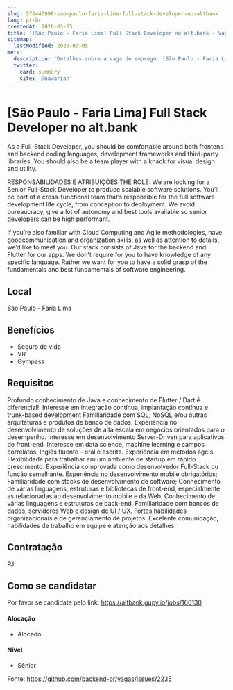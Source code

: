 ```yaml
---
slug: 576440998-sao-paulo-faria-lima-full-stack-developer-no-altbank
lang: pt-br
createdAt: 2020-03-05
title: '[São Paulo - Faria Lima] Full Stack Developer no alt.bank - Vaga de Emprego'
sitemap:
  lastModified: 2020-03-05
meta:
  description: 'Detalhes sobre a vaga de emprego: [São Paulo - Faria Lima] Full Stack Developer no alt.bank'
  twitter:
    card: summary
    site: '@nawarian'
---
```


# [São Paulo - Faria Lima] Full Stack Developer no alt.bank

As a Full-Stack Developer, you should be comfortable around both frontend and backend coding languages, development frameworks and third-party libraries. You should also be a team player with a knack for visual design and utility.

RESPONSABILIDADES E ATRIBUIÇÕES
THE ROLE:
We are looking for a Senior Full-Stack Developer to produce scalable software solutions. You’ll be part of a cross-functional team that’s responsible for the full software development life cycle, from
conception to deployment. We avoid bureaucracy, give a lot of autonomy and best tools available so senior developers can be high performant.

If you’re also familiar with Cloud Computing and Agile methodologies, have goodcommunication and organization skills, as well as attention to details, we’d like to meet you.
Our stack consists of Java for the backend and Flutter for our apps. We don't require for you to have knowledge of any specific language. Rather we want for you to have a solid grasp of the fundamentals and best fundamentals of software engineering.

## Local

São Paulo - Faria Lima

## Benefícios

- Seguro de vida
- VR
- Gympass



## Requisitos
Profundo conhecimento de Java e conhecimento de Flutter / Dart é diferencial!.
Interesse em integração contínua, implantação contínua e trunk-based development
Familiaridade com SQL, NoSQL e/ou outras arquiteturas e produtos de banco de dados.
Experiência no desenvolvimento de soluções de alta escala em negócios orientados para o desempenho.
Interesse em desenvolvimento Server-Driven para aplicativos de front-end.
Interesse em data science, machine learning e campos correlatos.
Inglês fluente - oral e escrita.
Experiência em métodos ágeis.
Flexibilidade para trabalhar em um ambiente de startup em rápido crescimento.
Experiência comprovada como desenvolvedor Full-Stack ou função semelhante.
Experiência no desenvolvimento mobile obrigatórios;
Familiaridade com stacks de desenvolvimento de software;
Conhecimento de várias linguagens, estruturas e bibliotecas de front-end, especialmente as relacionadas ao desenvolvimento mobile e da Web.
Conhecimento de várias linguagens e estruturas de back-end.
Familiaridade com bancos de dados, servidores Web e design de UI / UX.
Fortes habilidades organizacionais e de gerenciamento de projetos.
Excelente comunicação, habilidades de trabalho em equipe e atenção aos detalhes.

## Contratação

PJ 


## Como se candidatar

Por favor se candidate pelo link: https://altbank.gupy.io/jobs/166130


#### Alocação
- Alocado

#### Nível

- Sênior


Fonte: https://github.com/backend-br/vagas/issues/2235